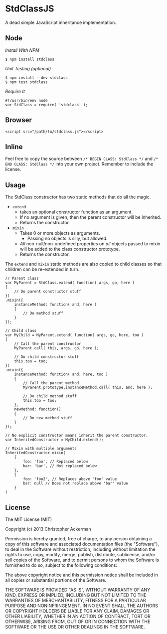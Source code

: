 StdClassJS
==========

A dead simple JavaScript inheritance implementation.

Node
----

_Install With NPM_

    $ npm install stdclass

_Unit Testing (optional)_

    $ npm install --dev stdclass
    $ npm test stdclass

_Require It_

    #!/usr/bin/env node
    var StdClass = require( 'stdclass' );

Browser
-------

    <script src="/path/to/stdclass.js"></script>

Inline
------

Feel free to copy the source between `/* BEGIN CLASS: StdClass */` and `/* END CLASS: StdClass */` into your own project. Remember to include the license.

Usage
-----

The StdClass constructor has two static methods that do all the magic.

* `extend`
    * takes an optional constructor function as an argument.
    * If no argument is given, then the parent constructor will be inherited.
    * Returns the constructor.
* `mixin`
    * Takes 0 or more objects as arguments.
        * Passing no objects is silly, but allowed.
    * _All_ non-null/non-undefined properties on _all_ objects passed to mixin will be added to the class constructor prototype.
    * Returns the constructor.

The `extend` and `mixin` static methods are also copied to child classes so that children can be re-extended in turn.

    // Parent class
    var MyParent = StdClass.extend( function( args, go, here )
    {
        // Do parent constructor stuff
    })
    .mixin({
        instanceMethod: function( and, here )
        {
            // Do method stuff
        }
    });

    // Child class
    var MyChild = MyParent.extend( function( args, go, here, too )
    {
        // Call the parent constructor
        MyParent.call( this, args, go, here );

        // Do child constructor stuff
        this.too = too;
    })
    .mixin({
        instanceMethod: function( and, here, too )
        {
            // Call the parent method
            MyParent.prototype.instanceMethod.call( this, and, here );

            // Do child method stuff
            this.too = too;
        },
        newMethod: function()
        {
            // Do new method stuff
        }
    });

    // No explicit constructor means inherit the parent constructor.
    var InheritedConstructor = MyChild.extend();

    // Mixin with multiple arguments
    InheritedConstructor.mixin(
        {
            foo: 'foo', // Replaced below
            bar: 'bar', // Not replaced below
        },
        {
            foo: 'foo2', // Replaces above 'foo' value
            bar: null // Does not replace above 'bar' value
        }
    )

License
-------

The MIT License (MIT)

Copyright (c) 2013 Christopher Ackerman

Permission is hereby granted, free of charge, to any person obtaining a copy
of this software and associated documentation files (the "Software"), to deal
in the Software without restriction, including without limitation the rights
to use, copy, modify, merge, publish, distribute, sublicense, and/or sell
copies of the Software, and to permit persons to whom the Software is
furnished to do so, subject to the following conditions:

The above copyright notice and this permission notice shall be included in
all copies or substantial portions of the Software.

THE SOFTWARE IS PROVIDED "AS IS", WITHOUT WARRANTY OF ANY KIND, EXPRESS OR
IMPLIED, INCLUDING BUT NOT LIMITED TO THE WARRANTIES OF MERCHANTABILITY,
FITNESS FOR A PARTICULAR PURPOSE AND NONINFRINGEMENT. IN NO EVENT SHALL THE
AUTHORS OR COPYRIGHT HOLDERS BE LIABLE FOR ANY CLAIM, DAMAGES OR OTHER
LIABILITY, WHETHER IN AN ACTION OF CONTRACT, TORT OR OTHERWISE, ARISING FROM,
OUT OF OR IN CONNECTION WITH THE SOFTWARE OR THE USE OR OTHER DEALINGS IN
THE SOFTWARE.
